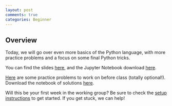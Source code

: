 ```yaml
---
layout: post
comments: true
categories: Beginner
---
```


## Overview
Today, we will go over even more basics of the Python language, with more practice problems and a focus on some final Python tricks.

You can find the slides [here](https://docs.google.com/presentation/d/12mgnnNGzixv9kWbSR85IwY-5YxXKxS8woWP_9BllCkw/edit?usp=sharing), and the Jupyter Notebook download [here](https://drive.google.com/file/d/0B3D_PdrFcBfRQmp2aWdEanNjZmM/view?usp=sharing).

[Here](https://drive.google.com/file/d/0B3D_PdrFcBfRaUVVSk83a19jUjA/view?usp=sharing) are some practice problems to work on before class (totally optional!). Download the notebook of solutions [here](https://drive.google.com/file/d/0B3D_PdrFcBfRMktPSkVHamVQN0U/view?usp=sharing).

Will this be your first week in the working group? Be sure to check the [setup instructions](http://python.berkeley.edu/learn/#set-up-your-computer) to get started. If you get stuck, we can help!
